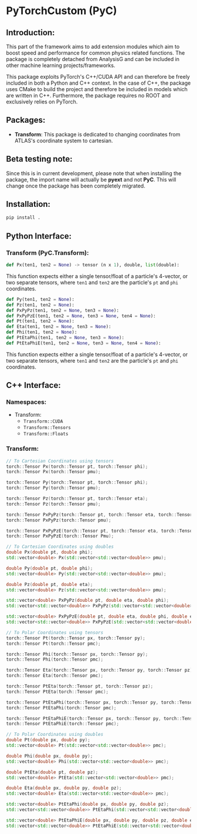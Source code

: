 # **PyTorchCustom (PyC)**

## **Introduction:**
This part of the framework aims to add extension modules which aim to boost speed and performance for common physics related functions. The package is completely detached from AnalysisG and can be included in other machine learning projects/frameworks. 

This package exploits PyTorch's C++/CUDA API and can therefore be freely included in both a Python and C++ context. In the case of C++, the package uses CMake to build the project and therefore be included in models which are written in C++. Furthermore, the package requires no ROOT and exclusively relies on PyTorch. 

## **Packages:**
- **Transform**: This package is dedicated to changing coordinates from ATLAS's coordinate system to cartesian. 

## Beta testing note: 
Since this is in current development, please note that when installing the package, the import name will actually be **pyext** and not **PyC**. This will change once the package has been completely migrated.

## Installation:
```bash 
pip install .
```

## Python Interface:
### Transform (PyC.Transform):
```python 
def Px(ten1, ten2 = None) -> tensor (n x 1), double, list(double): 
```

This function expects either a single tensor/float of a particle's 4-vector, or two separate tensors, where `ten1` and `ten2` are the particle's `pt` and `phi` coordinates.

```python
def Py(ten1, ten2 = None):
def Pz(ten1, ten2 = None):
def PxPyPz(ten1, ten2 = None, ten3 = None):
def PxPyPzE(ten1, ten2 = None, ten3 = None, ten4 = None):
def Pt(ten1, ten2 = None):
def Eta(ten1, ten2 = None, ten3 = None):
def Phi(ten1, ten2 = None):
def PtEtaPhi(ten1, ten2 = None, ten3 = None):
def PtEtaPhiE(ten1, ten2 = None, ten3 = None, ten4 = None):
```

This function expects either a single tensor/float of a particle's 4-vector, or two separate tensors, where `ten1` and `ten2` are the particle's `pt` and `phi` coordinates.


## C++ Interface:
### Namespaces:
- Transform:
    - `Transform::CUDA`
    - `Transform::Tensors`
    - `Transform::Floats`

### Transform:
```cpp
// To Cartesian Coordinates using tensors
torch::Tensor Px(torch::Tensor pt, torch::Tensor phi);
torch::Tensor Px(torch::Tensor pmu); 

torch::Tensor Py(torch::Tensor pt, torch::Tensor phi); 
torch::Tensor Py(torch::Tensor pmu); 

torch::Tensor Pz(torch::Tensor pt, torch::Tensor eta); 
torch::Tensor Pz(torch::Tensor pmu); 

torch::Tensor PxPyPz(torch::Tensor pt, torch::Tensor eta, torch::Tensor phi); 
torch::Tensor PxPyPz(torch::Tensor pmu); 

torch::Tensor PxPyPzE(torch::Tensor pt, torch::Tensor eta, torch::Tensor phi, torch::Tensor e); 
torch::Tensor PxPyPzE(torch::Tensor Pmu); 

// To Cartesian Coordinates using doubles
double Px(double pt, double phi); 
std::vector<double> Px(std::vector<std::vector<double>> pmu); 

double Py(double pt, double phi); 
std::vector<double> Py(std::vector<std::vector<double>> pmu); 

double Pz(double pt, double eta); 
std::vector<double> Pz(std::vector<std::vector<double>> pmu); 

std::vector<double> PxPyPz(double pt, double eta, double phi); 
std::vector<std::vector<double>> PxPyPz(std::vector<std::vector<double>> pmu); 

std::vector<double> PxPyPzE(double pt, double eta, double phi, double e); 
std::vector<std::vector<double>> PxPyPzE(std::vector<std::vector<double>> pmu); 

// To Polar Coordinates using tensors
torch::Tensor Pt(torch::Tensor px, torch::Tensor py); 
torch::Tensor Pt(torch::Tensor pmc); 

torch::Tensor Phi(torch::Tensor px, torch::Tensor py);
torch::Tensor Phi(torch::Tensor pmc);

torch::Tensor Eta(torch::Tensor px, torch::Tensor py, torch::Tensor pz); 
torch::Tensor Eta(torch::Tensor pmc); 

torch::Tensor PtEta(torch::Tensor pt, torch::Tensor pz); 
torch::Tensor PtEta(torch::Tensor pmc); 

torch::Tensor PtEtaPhi(torch::Tensor px, torch::Tensor py, torch::Tensor pz);
torch::Tensor PtEtaPhi(torch::Tensor pmc);

torch::Tensor PtEtaPhiE(torch::Tensor px, torch::Tensor py, torch::Tensor pz, torch::Tensor e);
torch::Tensor PtEtaPhiE(torch::Tensor pmc);

// To Polar Coordinates using doubles
double Pt(double px, double py); 
std::vector<double> Pt(std::vector<std::vector<double>> pmc); 

double Phi(double px, double py); 
std::vector<double> Phi(std::vector<std::vector<double>> pmc); 

double PtEta(double pt, double pz); 
std::vector<double> PtEta(std::vector<std::vector<double>> pmc); 

double Eta(double px, double py, double pz); 
std::vector<double> Eta(std::vector<std::vector<double>> pmc); 

std::vector<double> PtEtaPhi(double px, double py, double pz);
std::vector<std::vector<double>> PtEtaPhi(std::vector<std::vector<double>> pmc); 

std::vector<double> PtEtaPhiE(double px, double py, double pz, double e);
std::vector<std::vector<double>> PtEtaPhiE(std::vector<std::vector<double>> pmc); 
```
